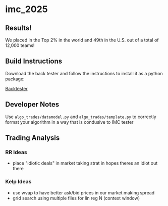# imc_2025
## Results!
We placed in the Top 2% in the world and 49th in the U.S. out of a total of 12,000 teams!

## Build Instructions

Download the back tester and follow the instructions to install it as a python package:

[Backtester](https://github.com/jmerle/imc-prosperity-3-backtester)


## Developer Notes

Use `algo_trades/datamodel.py` and `algo_trades/template.py` to correctly format your algorithm in a way that is condusive to IMC tester

## Trading Analysis

### RR Ideas

* place  "idiotic deals" in market taking strat in hopes theres an idiot out there

### Kelp Ideas

* use wvap to have better ask/bid prices in our market making spread
* grid search using multiple files for lin reg N (context window)
